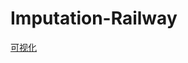 # Imputation-Railway
[可视化]([visualization.html](https://letian233.github.io/Imputation-Railway/visualization.html))
